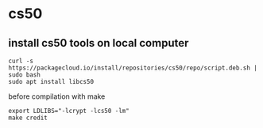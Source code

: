 # cs50

## install cs50 tools on local computer
```
curl -s https://packagecloud.io/install/repositories/cs50/repo/script.deb.sh | sudo bash
sudo apt install libcs50
```

before compilation with make

```
export LDLIBS="-lcrypt -lcs50 -lm"
make credit
```
